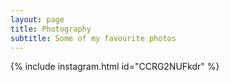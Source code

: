 ```yaml
---
layout: page
title: Photography
subtitle: Some of my favourite photos
---
```


{% include instagram.html id="CCRG2NUFkdr" %}

<script async src="//www.instagram.com/embed.js"></script>

